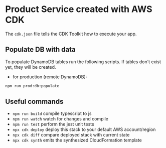 # Product Service created with AWS CDK

The `cdk.json` file tells the CDK Toolkit how to execute your app.

## Populate DB with data

To populate DynamoDB tables run the following scripts. If tables don't exist yet, they will be created.

- for production (remote DynamoDB):

```bash
npm run prod:db:populate
```

<!--
- for local development (running DynamoDB locally on `http://localhost:8000`):

```bash
npm run loc:db:populate http://localhost:8000
``` -->

## Useful commands

- `npm run build` compile typescript to js
- `npm run watch` watch for changes and compile
- `npm run test` perform the jest unit tests
- `npx cdk deploy` deploy this stack to your default AWS account/region
- `npx cdk diff` compare deployed stack with current state
- `npx cdk synth` emits the synthesized CloudFormation template
